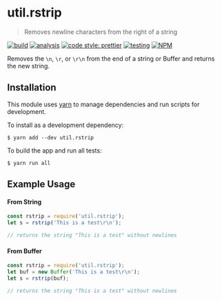 # util.rstrip

> Removes newline characters from the right of a string

[![build](https://github.com/jmquigley/util.rstrip/workflows/build/badge.svg)](https://github.com/jmquigley/util.rstrip/actions)
[![analysis](https://img.shields.io/badge/analysis-tslint-9cf.svg)](https://palantir.github.io/tslint/)
[![code style: prettier](https://img.shields.io/badge/code_style-prettier-ff69b4.svg?style=flat-square)](https://github.com/prettier/prettier)
[![testing](https://img.shields.io/badge/testing-jest-blue.svg)](https://facebook.github.io/jest/)
[![NPM](https://img.shields.io/npm/v/util.rstrip.svg)](https://www.npmjs.com/package/util.rstrip)

Removes the `\n`, `\r`, or `\r\n` from the end of a string or Buffer and returns the new string.

## Installation

This module uses [yarn](https://yarnpkg.com/en/) to manage dependencies and run scripts for development.

To install as a development dependency:
```
$ yarn add --dev util.rstrip
```

To build the app and run all tests:
```
$ yarn run all
```

## Example Usage

#### From String
```javascript
const rstrip = require('util.rstrip');
let s = rstrip('This is a test\r\n');

// returns the string "This is a test" without newlines
```

#### From Buffer
```javascript
const rstrip = require('util.rstrip');
let buf = new Buffer('This is a test\r\n');
let s = rstrip(buf);

// returns the string "This is a test" without newlines
```
